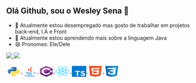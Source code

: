 ## Olá Github, sou o Wesley Sena 👋

- 🔭 Atualmente estou desempregado mas gosto de trabalhar em projetos back-end, I.A e Front
- 🌱 Atualmente estou aprendendo mais sobre a linguagem Java
- 😄 Pronomes: Ele/Dele

<div>
  <a href="https://github.com/SunaUezuri">
  <img height="180rem" src="https://github-readme-stats.vercel.app/api?username=SunaUezuri&show_icons=true&theme=dracula&include_all_commits=true&count_private=true"/>
    <img height="180rem" src="https://github-readme-stats.vercel.app/api/top-langs/?username=SunaUezuri&layout=compact&langs_count16&theme=dracula"/>
</div>

<div style="display: inline_block"><br>
  <img align="center" alt="Wesley-Python" height="30" width="40" src="https://raw.githubusercontent.com/devicons/devicon/master/icons/python/python-original.svg"/>
  <img align="center" alt="Wesley-Python" height="30" width="40" src="https://raw.githubusercontent.com/devicons/devicon/master/icons/java/java-original.svg"/>
  <img align="center" alt="Wesley-Python" height="30" width="40" src="https://raw.githubusercontent.com/devicons/devicon/master/icons/csharp/csharp-original.svg"/>
  <img align="center" alt="Wesley-Python" height="30" width="40" src="https://raw.githubusercontent.com/devicons/devicon/master/icons/react/react-original.svg"/>
  <img align="center" alt="Wesley-Python" height="30" width="40" src="https://raw.githubusercontent.com/devicons/devicon/master/icons/typescript/typescript-plain.svg"/>
  <img align="center" alt="Wesley-Python" height="30" width="40" src="https://raw.githubusercontent.com/devicons/devicon/master/icons/html5/html5-original.svg"/>
  <img align="center" alt="Wesley-Python" height="30" width="40" src="https://raw.githubusercontent.com/devicons/devicon/master/icons/css3/css3-original.svg"/>
</div>
